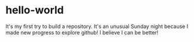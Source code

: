 # hello-world
It's my first try to build a repository.
It's an unusual Sunday night because I made new progress to explore github! I believe I can be better!
